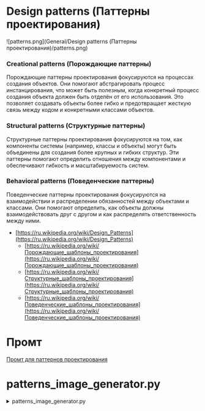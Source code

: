 # Design patterns (Паттерны проектирования)

![patterns.png](General/Design patterns (Паттерны проектирования)/patterns.png)

### Creational patterns (Порождающие паттерны)

Порождающие паттерны проектирования фокусируются на процессах создания объектов.
Они помогают абстрагировать процесс инстанцирования, что может быть полезным,
когда конкретный процесс создания объекта должен быть отделён от его использования.
Это позволяет создавать объекты более гибко и предотвращает жесткую связь между кодом и конкретными классами объектов.


### Structural patterns (Структурные паттерны)

Структурные паттерны проектирования фокусируются на том, как компоненты системы (например, классы и объекты)
могут быть объединены для создания более крупных и гибких структур.
Эти паттерны помогают определить отношения между компонентами и обеспечивают гибкость и масштабируемость систем.


### Behavioral patterns (Поведенческие паттерны)

Поведенческие паттерны проектирования фокусируются на взаимодействии и распределении обязанностей между объектами и классами.
Они помогают определить, как объекты должны взаимодействовать друг с другом и как распределять ответственность между ними.

- [https://ru.wikipedia.org/wiki/Design_Patterns](https://ru.wikipedia.org/wiki/Design_Patterns)
    - [https://ru.wikipedia.org/wiki/Порождающие_шаблоны_проектирования](https://ru.wikipedia.org/wiki/Порождающие_шаблоны_проектирования)
    - [https://ru.wikipedia.org/wiki/Структурные_шаблоны_проектирования](https://ru.wikipedia.org/wiki/Структурные_шаблоны_проектирования)
    - [https://ru.wikipedia.org/wiki/Поведенческие_шаблоны_проектирования](https://ru.wikipedia.org/wiki/Поведенческие_шаблоны_проектирования)

# Промт

[Промт для паттернов проектирования](?Other/ChatGPT/Промты#chatgpt-promt)

# patterns_image_generator.py

<details><summary>patterns_image_generator.py</summary>

```python@patterns_image_generator.py
# pip install pillow
from PIL import Image, ImageDraw, ImageFont


color = {
    "orange": (254, 203, 158),
    "blue": (153, 205, 252),
    "green": (207, 252, 157),
    "gray": (200, 200, 200),
}
pattern_color = {
    "C": color["blue"],
    "S": color["orange"],
    "B": color["green"],
}
pattern = {
    "C": [
        "Creational patterns (Порождающие паттерны)",
        "Singleton (Одиночка)",
        "Factory (Фабрика)",
        "Abstract Factory (Абстрактная фабрика)",
        "Builder (Строитель)",
        "Prototype (Прототип)",
    ],
    "S": [
        "Structural patterns (Структурные паттерны)",
        "Adapter (Адаптер)",
        "Bridge (Мост)",
        "Composite (Компоновщик)",
        "Decorator (Декоратор)",
        "Facade (Фасад)",
        "Flyweight (Легковес)",
        "Proxy (Заместитель)",
    ],
    "B": [
        "Behavioral patterns (Поведенческие паттерны)",
        "Chain of Responsibility (Цепочка обязанностей)",
        "Command (Команда)",
        "Interpreter (Интерпретатор)",
        "Iterator (Итератор)",
        "Mediator (Посредник)",
        "Memento (Снимок)",
        "Observer (Наблюдатель)",
        "State (Состояние)",
        "Strategy (Стратегия)",
        "Template Method (Шаблонный метод)",
        "Visitor (Посетитель)",
    ],
}
indent = 16
border = 3
rectangle = (64, 45)
text_x_indent = indent * 0.4
text_y_indent = indent // 2
now_x = indent
now_y = indent
font = ImageFont.truetype("arial", 25)

image_x = indent + sum(
    rectangle[0] + indent*2 + font.getbbox(max(pattern_list, key=len))[2]
    for pattern_list in pattern.values()
)
image_y = indent + max(
    len(pattern_list) for pattern_list in pattern.values()
) * (rectangle[1] + indent) + indent
image = Image.new("RGB", (image_x, image_y), "#FFFFFF")
draw = ImageDraw.Draw(image)

line_y = indent+rectangle[1]+indent

for pattern_type, pattern_list in pattern.items():
    text_x = rectangle[0] + indent * 2 + font.getbbox(max(pattern_list, key=len))[2]
    for row, pattern in enumerate(pattern_list):
        draw.rectangle(
            (now_x, now_y, now_x + rectangle[0], now_y + rectangle[1]),
            pattern_color[pattern_type],
            outline="#000000",
            width=border,
        )
        draw.text(
            (now_x + indent + text_x_indent, now_y + text_y_indent),
            pattern_type,
            fill="#000000",
            font=font,
        )
        draw.text(
            (now_x + rectangle[0] + indent, now_y + text_y_indent),
            pattern,
            fill="#000000",
            font=font,
        )
        # draw.point((now_x, now_y), "#FF0000")
        now_y += rectangle[1] + indent
        if row == 0:
            now_y += indent
            draw.line(
                ((now_x, line_y), (now_x+text_x-indent, line_y)),
                fill=color["gray"],
                width=border,
            )

    now_y = indent
    now_x += text_x


image.save("patterns.png", format="PNG")
```

</details>

